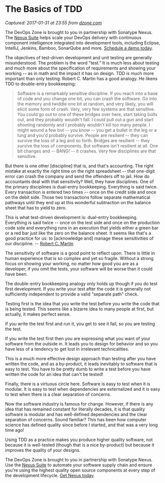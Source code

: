 # The Basics of TDD

_Captured: 2017-01-31 at 23:55 from [dzone.com](https://dzone.com/articles/the-basics-of-tdd?edition=266901&utm_source=Daily%20Digest&utm_medium=email&utm_campaign=dd%202017-01-31)_

The DevOps Zone is brought to you in partnership with Sonatype Nexus. The [Nexus Suite](https://dzone.com/go?i=146021&u=https%3A%2F%2Fwww.sonatype.com%2Fnexus-lifecycle%3Futm_source%3DDZONE%2520-%2520Nexus%2520Lifecycle%2520-%2520September%25202016%26utm_medium%3DDZONE%2520-%2520Nexus%2520Lifecycle%2520-%2520September%25202016%26utm_campaign%3DDZONE%2520-%2520Nexus%2520Lifecycle%2520-%2520September%25202016) helps scale your DevOps delivery with continuous component intelligence integrated into development tools, including Eclipse, IntelliJ, Jenkins, Bamboo, SonarQube and more. [Schedule a demo today](https://dzone.com/go?i=146021&u=https%3A%2F%2Fwww.sonatype.com%2Fnexus-lifecycle%3Futm_source%3DDZONE%2520-%2520Nexus%2520Lifecycle%2520-%2520September%25202016%26utm_medium%3DDZONE%2520-%2520Nexus%2520Lifecycle%2520-%2520September%25202016%26utm_campaign%3DDZONE%2520-%2520Nexus%2520Lifecycle%2520-%2520September%25202016).

The objectives of test-driven development and unit testing are generally misunderstood. The problem is the word "test." It is much less about testing and much more about the specification of requirements and showing your working -- as in math and the impact it has on design. TDD is much more important than only testing. Robert C. Martin has a good analogy. He likens TDD to double-entry bookkeeping:

> Software is a remarkably sensitive discipline. If you reach into a base of code and you change one bit, you can crash the software. Go into the memory and twiddle one bit at random, and very likely, you will elicit some form of crash. Very, very few systems are that sensitive. You could go out to one of these bridges over here, start taking bolts out, and they probably wouldn't fall. I could pull out a gun and start shooting randomly and I probably wouldn't kill too many people. I might wound a few but -- you know -- you get a bullet in the leg or a lung and you'd probably survive. People are resilient -- they can survive the loss of a leg and so forth. Bridges are resilient -- they survive the loss of components. But software isn't resilient at all. One bit changes and -- BANG! -- it crashes. Very few disciplines are that sensitive.   
  
But there is one other [discipline] that is, and that's accounting. The right mistake at exactly the right time on the right spreadsheet -- that one-digit error can crash the company and send the offenders off to jail. How do accountants deal with that sensitivity? Well, they have disciplines. One of the primary disciplines is dual-entry bookkeeping. Everything is said twice. Every transaction is entered two times -- once on the credit side and once on the debit side. Those two transactions follow separate mathematical pathways until they end up at this wonderful subtraction on the balance sheet that has to yield to zero.   
  
This is what test-driven development is: dual-entry bookkeeping. Everything is said twice -- once on the test side and once on the production code side and everything runs in an execution that yields either a green bar or a red bar just like the zero on the balance sheet. It seems like that's a good practice for us: to [acknowledge and] manage these sensitivities of our discipline. -- [Robert C. Martin](https://archive.is/o/LLhot/unhandled-exceptions.com/blog/index.php/2009/02/15/uncle-bob-tdd-as-double-entry-bookkeeping/comment-page-3/)

The sensitivity of software is a good point to reflect upon. There is little in human experience that is so complex and yet so fragile. Without a strong focus on showing your working, no matter how good you are as a developer, if you omit the tests, your software will be worse than it could have been.

The double-entry bookkeeping analogy only holds up though if you do test first development. If you write your test after the code it is generally not sufficiently independent to provide a valid "separate path" check.

Testing first is the idea that you write the test before you write the code that is being tested. This seems like a bizarre idea to many people at first, but actually, it makes perfect sense.

If you write the test first and run it, you get to see it fail, so you are testing the test.

If you write the test first then you are expressing what you want of your software from the outside in. It leads you to design for behavior and so you have less of a tendency to get lost in irrelevant technicalities.

This is a much more effective design approach than testing after you have written the code, and as a by-product, it leads inevitably to software that is easy to test. You have to be pretty dumb to write a test before you have written the code for an idea that can't be tested!

Finally, there is a virtuous circle here. Software is easy to test when it is modular. It is easy to test when dependencies are externalized and it is easy to test when there is a clear separation of concerns.

Now the software industry is famous for change. However, if there is any idea that has remained constant for literally decades, it is that quality software is modular and has well-defined dependencies and the clear separation of concerns. Sound familiar? This has been how computer science has defined quality since before I started, and that was a very long time ago!

Using TDD as a practice makes you produce higher quality software, not because it is well-tested (though that is a nice by-product) but because it improves the quality of your designs.

The DevOps Zone is brought to you in partnership with Sonatype Nexus. Use the [Nexus Suite](https://dzone.com/go?i=146022&u=https%3A%2F%2Fwww.sonatype.com%2Fget-nexus-sonatype%3Futm_source%3DDZONE%2520-%2520Get%2520Nexus%2520-%2520September%25202016%26utm_medium%3DDZONE%2520-%2520Get%2520Nexus%2520-%2520September%25202016%26utm_campaign%3DDZONE%2520-%2520Get%2520Nexus%2520-%2520September%25202016) to automate your software supply chain and ensure you're using the highest quality open source components at every step of the development lifecycle. [Get Nexus today](https://dzone.com/go?i=146022&u=https%3A%2F%2Fwww.sonatype.com%2Fget-nexus-sonatype%3Futm_source%3DDZONE%2520-%2520Get%2520Nexus%2520-%2520September%25202016%26utm_medium%3DDZONE%2520-%2520Get%2520Nexus%2520-%2520September%25202016%26utm_campaign%3DDZONE%2520-%2520Get%2520Nexus%2520-%2520September%25202016).
